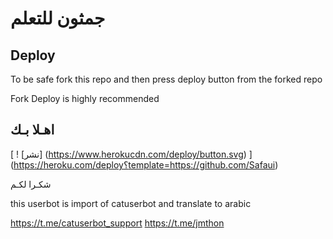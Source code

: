 # جمثون للتعلم
## Deploy

To be safe fork this repo and then press deploy button from the forked repo 

Fork Deploy is highly recommended

## اهـلا بـك

[ ! [نشر] (https://www.herokucdn.com/deploy/button.svg) ] (https://heroku.com/deploy؟template=https://github.com/Safaui)


شكـرا لكـم 


this userbot is import of catuserbot and translate to arabic

https://t.me/catuserbot_support
https://t.me/jmthon
